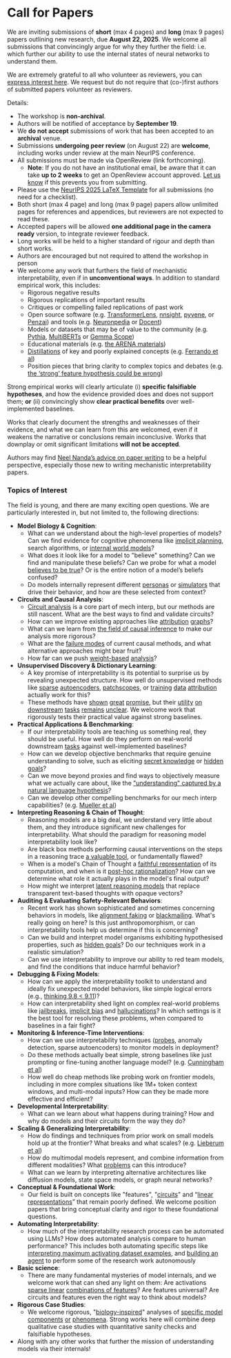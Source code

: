 # Call for Papers
We are inviting submissions of **short** (max 4 pages) and **long** (max 9 pages) papers outlining new research, due **August 22, 2025**. We welcome all submissions that convincingly argue for why they further the field: i.e. which further our ability to use the internal states of neural networks to understand them. 

We are extremely grateful to all who volunteer as reviewers, you can [express interest here](https://www.google.com/url?q=https://docs.google.com/forms/d/e/1FAIpQLSdiw1SJllzoTz_nqzDTzTOGb9DV3W_truQyh-WvYj_QGIi7Mg/viewform?usp%3Ddialog&sa=D&source=editors&ust=1753117716399654&usg=AOvVaw1u2H9wqxy0ozpEgbasRX3j). We request but do not require that (co-)first authors of submitted papers volunteer as reviewers. 

Details: 
* The workshop is **non-archival**.
* Authors will be notified of acceptance by **September 19**.
* We **do not accept** submissions of work that has been accepted to an **archival** venue.
* Submissions **undergoing peer review** (on August 22) are **welcome**, including works under review at the main NeurIPS conference.
* All submissions must be made via OpenReview (link forthcoming).
  * **Note**: If you do not have an institutional email, be aware that it can take **up to 2 weeks** to get an OpenReview account approved. [Let us know](mailto:neurips2025@mechinterpworkshop.com) if this prevents you from submitting.
* Please use the [NeurIPS 2025 LaTeX Template](https://www.google.com/url?q=https://media.neurips.cc/Conferences/NeurIPS2025/Styles.zip&sa=D&source=editors&ust=1753117716401315&usg=AOvVaw1jP203byNJ2NWhfgYL8oDM) for all submissions (no need for a checklist).
* Both short (max 4 page) and long (max 9 page) papers allow unlimited pages for references and appendices, but reviewers are not expected to read these.
* Accepted papers will be allowed **one additional page in the camera ready** version, to integrate reviewer feedback.
* Long works will be held to a higher standard of rigour and depth than short works.
* Authors are encouraged but not required to attend the workshop in person
* We welcome any work that furthers the field of mechanistic interpretability, even if in **unconventional ways**. In addition to standard empirical work, this includes:
  * Rigorous negative results
  * Rigorous replications of important results
  * Critiques or compelling failed replications of past work
  * Open source software (e.g. [TransformerLens](https://www.google.com/url?q=https://github.com/neelnanda-io/TransformerLens&sa=D&source=editors&ust=1753117716402671&usg=AOvVaw1LHoDtBceuSCqWtd5S3oeB), [nnsight](https://www.google.com/url?q=https://github.com/ndif-team/nnsight&sa=D&source=editors&ust=1753117716402751&usg=AOvVaw3i1Ggz_kj8A8FKCG4YjSwx), [pyvene](https://www.google.com/url?q=https://github.com/stanfordnlp/pyvene/tree/main/pyvene/models/mlp&sa=D&source=editors&ust=1753117716402832&usg=AOvVaw1f4ZTeSpLiwXey7F4f1k3s), or [Penzai](https://www.google.com/url?q=https://github.com/google-deepmind/penzai&sa=D&source=editors&ust=1753117716403000&usg=AOvVaw1zCoZ2sIynJhWF454zHF_9)) and tools (e.g. [Neuronpedia](https://www.google.com/url?q=http://neuronpedia.org&sa=D&source=editors&ust=1753117716403109&usg=AOvVaw3w-_IXt2zbGpv7hoDr-FzF) or [Docent](https://www.google.com/url?q=https://transluce.org/introducing-docent&sa=D&source=editors&ust=1753117716403214&usg=AOvVaw2ZzYO62__gn94MNht2K8iT))
  * Models or datasets that may be of value to the community (e.g. [Pythia](https://www.google.com/url?q=https://arxiv.org/abs/2304.01373&sa=D&source=editors&ust=1753117716403479&usg=AOvVaw2l-piOMwKRIN-4eKShLpuA), [MultiBERTs](https://www.google.com/url?q=https://arxiv.org/abs/2106.16163&sa=D&source=editors&ust=1753117716403585&usg=AOvVaw3WPfgCfxz0SewFPzcu0OGA) or [Gemma Scope](https://www.google.com/url?q=https://arxiv.org/abs/2408.05147&sa=D&source=editors&ust=1753117716403693&usg=AOvVaw25Ql9erdIizIDtotggJ9La))
  * Educational materials (e.g. [the ARENA materials](https://www.google.com/url?q=https://arena3-chapter1-transformer-interp.streamlit.app/&sa=D&source=editors&ust=1753117716403875&usg=AOvVaw3eLqregjN_L5xzPAg1QP-D))
  * [Distillations](https://www.google.com/url?q=https://distill.pub/2017/research-debt/&sa=D&source=editors&ust=1753117716403991&usg=AOvVaw2yvaE0VJuX5kHm9-PsA2Si) of key and poorly explained concepts (e.g. [Ferrando et al](https://www.google.com/url?q=https://arxiv.org/abs/2405.00208&sa=D&source=editors&ust=1753117716404116&usg=AOvVaw1jhTZh2zmuXNI5JeqAhG-4))
  * Position pieces that bring clarity to complex topics and debates (e.g. [the ‘strong’ feature hypothesis could be wrong](https://www.google.com/url?q=https://www.alignmentforum.org/posts/tojtPCCRpKLSHBdpn/the-strong-feature-hypothesis-could-be-wrong&sa=D&source=editors&ust=1753117716404376&usg=AOvVaw3G1oafF4Kf7JYS4O4ZZZ6p))

Strong empirical works will clearly articulate (i) **specific falsifiable hypotheses**, and how the evidence provided does and does not support them; **or** (ii) convincingly show **clear practical benefits** over well-implemented baselines. 

Works that clearly document the strengths and weaknesses of their evidence, and what we can learn from this are welcomed, even if it weakens the narrative or conclusions remain inconclusive. Works that downplay or omit significant limitations **will not be accepted**. 

Authors may find [Neel Nanda’s advice on paper writing](https://www.google.com/url?q=https://www.alignmentforum.org/posts/eJGptPbbFPZGLpjsp/highly-opinionated-advice-on-how-to-write-ml-papers&sa=D&source=editors&ust=1753117716405557&usg=AOvVaw3ln_VsD7mzheiuBuYyGdOK) to be a helpful perspective, especially those new to writing mechanistic interpretability papers. 
### Topics of Interest
The field is young, and there are many exciting open questions. We are particularly interested in, but not limited to, the following directions: 
* **Model Biology & Cognition**:
  * What can we understand about the high-level properties of models? Can we find evidence for cognitive phenomena like [implicit planning](https://www.google.com/url?q=https://transformer-circuits.pub/2025/attribution-graphs/biology.html%23dives-poems&sa=D&source=editors&ust=1753117716406656&usg=AOvVaw3WgeUFsvLqxig88deGQjiD), search algorithms, or [internal world models](https://www.google.com/url?q=https://arxiv.org/abs/2210.13382&sa=D&source=editors&ust=1753117716406795&usg=AOvVaw2IQ2-D-uFCdGWW-I0MEMn8)?
  * What does it look like for a model to "believe" something? Can we find and manipulate these beliefs? Can we probe for what a model [believes to be true](https://www.google.com/url?q=https://arxiv.org/abs/2310.06824&sa=D&source=editors&ust=1753117716407199&usg=AOvVaw1LipGAHTLNO4SU7V6O6Hrf)? Or is the entire notion of a model’s beliefs confused?
  * Do models internally represent different [personas](https://www.google.com/url?q=https://arxiv.org/abs/2406.12094&sa=D&source=editors&ust=1753117716407559&usg=AOvVaw0FR3sZFRcMBAMCAWThek5c) or [simulators](https://www.google.com/url?q=https://www.nature.com/articles/s41586-023-06647-8&sa=D&source=editors&ust=1753117716407704&usg=AOvVaw1LDYPsQQHu60nVXE9v1jin) that drive their behavior, and how are these selected from context?
* **Circuits and Causal Analysis**:
  * [Circuit analysis](https://www.google.com/url?q=https://distill.pub/2020/circuits/zoom-in/&sa=D&source=editors&ust=1753117716408171&usg=AOvVaw1ydV0ikVPtQXmNeyN0oiNr) is a core part of mech interp, but our methods are still nascent. What are the best ways to find and validate circuits?
  * How can we improve existing approaches like [attribution](https://www.google.com/url?q=https://arxiv.org/abs/2406.11944&sa=D&source=editors&ust=1753117716408667&usg=AOvVaw0gaZB1QYM_TepLctCe-haj) [graphs](https://www.google.com/url?q=https://transformer-circuits.pub/2025/attribution-graphs/methods.html&sa=D&source=editors&ust=1753117716408821&usg=AOvVaw3D_1vngKZ1yk9-X9UGgM0m)?
  * What can we learn from [the field of causal inference](https://www.google.com/url?q=https://arxiv.org/abs/2407.04690&sa=D&source=editors&ust=1753117716409131&usg=AOvVaw2T6x4rQMkX11o2YxgJSl8q) to make our analysis more rigorous?
  * What are the [failure modes](https://www.google.com/url?q=https://arxiv.org/abs/2307.15771&sa=D&source=editors&ust=1753117716409400&usg=AOvVaw0NxgAjthnMmg7vfrIiJxJY) of current causal methods, and what alternative approaches might bear fruit?
  * How far can we push [weight-based](https://www.google.com/url?q=https://arxiv.org/abs/2301.05217&sa=D&source=editors&ust=1753117716409757&usg=AOvVaw1e0VCU77GwfVIeza8hhcOD) [analysis](https://www.google.com/url?q=https://arxiv.org/abs/2410.08417&sa=D&source=editors&ust=1753117716409881&usg=AOvVaw0iPQ1iir_UuYMd9Y7dxZVf)?
* **Unsupervised Discovery & Dictionary Learning**:
  * A key promise of interpretability is its potential to surprise us by revealing unexpected structure. How well do unsupervised methods like [sparse](https://www.google.com/url?q=https://arxiv.org/abs/2103.15949&sa=D&source=editors&ust=1753117716410500&usg=AOvVaw1cQWBKkQ2k9gy47svRsT66) [autoencoders](https://www.google.com/url?q=https://transformer-circuits.pub/2023/monosemantic-features&sa=D&source=editors&ust=1753117716410650&usg=AOvVaw0phUTADxuzuEb5cL3Dfmqh), [patch](https://www.google.com/url?q=https://arxiv.org/abs/2401.06102&sa=D&source=editors&ust=1753117716410772&usg=AOvVaw1VtVyApX0WVCMlgIuMiOgs)[scopes](https://www.google.com/url?q=https://arxiv.org/abs/2403.10949v2&sa=D&source=editors&ust=1753117716410864&usg=AOvVaw0opUfbNQw66WEXM5luFG2s), or [training](https://www.google.com/url?q=https://proceedings.mlr.press/v70/koh17a?ref%3Dhttps://githubhelp.com&sa=D&source=editors&ust=1753117716411037&usg=AOvVaw3vQrSwp0xiZFMhZ2R7JDeo) [data](https://www.google.com/url?q=https://arxiv.org/abs/2308.03296&sa=D&source=editors&ust=1753117716411156&usg=AOvVaw1JIXQEhW9KNnkwB-3vCRT8) [attribution](https://www.google.com/url?q=https://arxiv.org/abs/2205.11482&sa=D&source=editors&ust=1753117716411281&usg=AOvVaw2TyYyxRgZnTcIk7gZjEQIE) actually work for this?
  * These methods have [shown](https://www.google.com/url?q=https://transformer-circuits.pub/2024/scaling-monosemanticity/index.html&sa=D&source=editors&ust=1753117716411578&usg=AOvVaw3tDWqFvS_YuToAAIA8Bdzh) [great](https://www.google.com/url?q=https://transformer-circuits.pub/2025/attribution-graphs/biology.html&sa=D&source=editors&ust=1753117716411760&usg=AOvVaw0YjFcunxPJMpBtjoHQ2_Oi) [promise](https://www.google.com/url?q=https://arxiv.org/abs/2503.10965&sa=D&source=editors&ust=1753117716411890&usg=AOvVaw2bTjORt9eUWo115UJNbp5y), but their [utility](https://www.google.com/url?q=https://arxiv.org/abs/2502.16681&sa=D&source=editors&ust=1753117716412040&usg=AOvVaw1gh7gSnby5ibNSchg6GFRS) [on](https://www.google.com/url?q=https://www.tilderesearch.com/blog/sieve&sa=D&source=editors&ust=1753117716412158&usg=AOvVaw2dcshrP0wdlj15DRw5o7kh) [downstream](https://www.google.com/url?q=https://arxiv.org/abs/2501.17148&sa=D&source=editors&ust=1753117716412278&usg=AOvVaw26TI_6qi14VFGj729lXSKM) [tasks](https://www.google.com/url?q=https://transformer-circuits.pub/2024/features-as-classifiers/index.html&sa=D&source=editors&ust=1753117716412421&usg=AOvVaw2b8AVmANnqhYUjmVNDvKYo) [remains](https://www.google.com/url?q=https://arxiv.org/abs/2502.04382&sa=D&source=editors&ust=1753117716412534&usg=AOvVaw1G-wcTQm-HnlLRUPlaJ1eV) [unclear](https://www.google.com/url?q=https://www.alignmentforum.org/posts/4uXCAJNuPKtKBsi28/negative-results-for-saes-on-downstream-tasks&sa=D&source=editors&ust=1753117716412704&usg=AOvVaw3557MsfmFOR6D1ilRVXik3). We welcome work that rigorously tests their practical value against strong baselines.
* **Practical Applications & Benchmarking**:
  * If our interpretability tools are teaching us something real, they should be useful. How well do they perform on real-world downstream [tasks](https://www.google.com/url?q=https://www.lesswrong.com/posts/wGRnzCFcowRCrpX4Y/downstream-applications-as-validation-of-interpretability&sa=D&source=editors&ust=1753117716413537&usg=AOvVaw1vAHtqt-xwTVOoAHMIPcdG) against well-implemented baselines?
  * How can we develop objective benchmarks that require genuine understanding to solve, such as eliciting [secret knowledge](https://www.google.com/url?q=https://arxiv.org/abs/2505.14352&sa=D&source=editors&ust=1753117716413972&usg=AOvVaw0JIz8bChJRZrqi1iu3zdfs) or [hidden goals](https://www.google.com/url?q=https://arxiv.org/abs/2503.10965&sa=D&source=editors&ust=1753117716414093&usg=AOvVaw1UiEhQgCECsPlxo0GFJ8ex)?
  * Can we move beyond proxies and find ways to objectively measure what we actually care about, like the ["understanding" captured by a natural language hypothesis](https://www.google.com/url?q=https://arxiv.org/abs/2502.04382&sa=D&source=editors&ust=1753117716414519&usg=AOvVaw1ErpGX9L9lDs4pZbCFaFnL)?
  * Can we develop other compelling benchmarks for our mech interp capabilities? (e.g. [Mueller et al](https://www.google.com/url?q=https://arxiv.org/abs/2504.13151&sa=D&source=editors&ust=1753117716414831&usg=AOvVaw1fG27gEamukiJIHciW6k5N))
* **Interpreting Reasoning & Chain of Thought**:
  * Reasoning models are a big deal, we understand very little about them, and they introduce significant new challenges for interpretability. What should the paradigm for reasoning model interpretability look like?
  * Are black box methods performing causal interventions on the steps in a reasoning trace [a valuable tool](https://www.google.com/url?q=https://arxiv.org/abs/2506.19143&sa=D&source=editors&ust=1753117716415562&usg=AOvVaw0WkR-nOQPFGvoyB1BYMkiH), or fundamentally flawed?
  * When is a model's Chain of Thought a [faithful representation](https://www.google.com/url?q=https://arxiv.org/abs/2305.04388&sa=D&source=editors&ust=1753117716415822&usg=AOvVaw0494-XNlwOV1vaPUO2z26L) of its computation, and when is it [post-hoc rationalization](https://www.google.com/url?q=https://arxiv.org/abs/2503.08679&sa=D&source=editors&ust=1753117716415999&usg=AOvVaw0-YydCsf7l_z5RbjCLOhQe)? How can we determine what role it actually plays in the model's final output?
  * How might we interpret [latent reasoning models](https://www.google.com/url?q=https://arxiv.org/abs/2412.06769&sa=D&source=editors&ust=1753117716416295&usg=AOvVaw3bpWX1ndSV7Xo8nXbFcRUQ) that replace transparent text-based thoughts with opaque vectors?
* **Auditing & Evaluating Safety-Relevant Behaviors**:
  * Recent work has shown sophisticated and sometimes concerning behaviors in models, like [alignment faking](https://www.google.com/url?q=https://arxiv.org/abs/2412.14093&sa=D&source=editors&ust=1753117716416839&usg=AOvVaw2oNBFsT5Cor5djj_2mF9AZ) or [blackmailing](https://www.google.com/url?q=https://www.anthropic.com/research/agentic-misalignment&sa=D&source=editors&ust=1753117716416954&usg=AOvVaw3rhycPvFBkYFMmZcOaYu1n). What's really going on here? Is this just anthropomorphism, or can interpretability tools help us determine if this is concerning?
  * Can we build and interpret model organisms exhibiting hypothesised properties, such as [hidden goals](https://www.google.com/url?q=https://arxiv.org/abs/2503.10965&sa=D&source=editors&ust=1753117716417324&usg=AOvVaw0T_TDnwWX-31aTiDGYvYlA)? Do our techniques work in a realistic simulation?
  * Can we use interpretability to improve our ability to red team models, and find the conditions that induce harmful behavior?
* **Debugging & Fixing Models**:
  * How can we apply the interpretability toolkit to understand and ideally fix unexpected model behaviors, like simple logical errors (e.g., [thinking 9.8 < 9.11](https://www.google.com/url?q=https://transluce.org/observability-interface&sa=D&source=editors&ust=1753117716418126&usg=AOvVaw2tPDO9FKVH6E2zFm23Tc48))?
  * How can interpretability shed light on complex real-world problems like [jailbreaks](https://www.google.com/url?q=https://transformer-circuits.pub/2025/attribution-graphs/biology.html%23dives-jailbreak&sa=D&source=editors&ust=1753117716418470&usg=AOvVaw3eThs_Aqjz_QxClY6OU_kI), [implicit bias](https://www.google.com/url?q=https://arxiv.org/abs/2506.10922&sa=D&source=editors&ust=1753117716418610&usg=AOvVaw3iYzFilJ-vKr5I_74i61jA) and [hallucinations](https://www.google.com/url?q=https://arxiv.org/abs/2411.14257&sa=D&source=editors&ust=1753117716418698&usg=AOvVaw2CFbP3mGk0fAvNiYvL74vn)? In which settings is it the best tool for resolving these problems, when compared to baselines in a fair fight?
* **Monitoring & Inference-Time Interventions**:
  * How can we use interpretability techniques ([probes](https://www.google.com/url?q=https://arxiv.org/abs/2102.12452&sa=D&source=editors&ust=1753117716419173&usg=AOvVaw29rs6gqmcm9vfcj7UwahgA), anomaly detection, sparse autoencoders) to monitor models in deployment?
  * Do these methods actually beat simple, strong baselines like just prompting or fine-tuning another language model? (e.g. [Cunningham et al](https://www.google.com/url?q=https://alignment.anthropic.com/2025/cheap-monitors/&sa=D&source=editors&ust=1753117716419570&usg=AOvVaw1Zl7XZkFjXEgpC_O0qXhAj))
  * How well do cheap methods like probing work on frontier models, including in more complex situations like 1M+ token context windows, and multi-modal inputs? How can they be made more effective and efficient?
* **Developmental Interpretability**:
  * What can we learn about what happens during training? How and why do models and their circuits form the way they do?
* **Scaling & Generalizing Interpretability**:
  * How do findings and techniques from prior work on small models hold up at the frontier? What breaks and what scales? (e.g. [Lieberum et al](https://www.google.com/url?q=https://arxiv.org/abs/2307.09458&sa=D&source=editors&ust=1753117716420568&usg=AOvVaw2iovebpBRLl-SCcwmQfL7N))
  * How do multimodal models represent, and combine information from different modalities? What [problems](https://www.google.com/url?q=https://openreview.net/pdf?id%3DVUhRdZp8ke&sa=D&source=editors&ust=1753117716420865&usg=AOvVaw1PyRJ6zVaMAgbro84XCUzS) can this introduce?
  * What can we learn by interpreting alternative architectures like diffusion models, state space models, or graph neural networks?
* **Conceptual & Foundational Work**:
  * Our field is built on concepts like "features", "[circuits](https://www.google.com/url?q=https://distill.pub/2020/circuits/zoom-in/&sa=D&source=editors&ust=1753117716421346&usg=AOvVaw1nha2GfUT2oEoqUMbx_QRU)" and “[linear representations](https://www.google.com/url?q=https://transformer-circuits.pub/2024/july-update/index.html%23linear-representations&sa=D&source=editors&ust=1753117716421506&usg=AOvVaw0xGaIbKZFIwq5ZYRZTJjnE)” that remain poorly defined. We welcome position papers that bring conceptual clarity and rigor to these foundational questions.
* **Automating Interpretability**:
  * How much of the interpretability research process can be automated using LLMs? How does automated analysis compare to human performance? This includes both automating specific steps like [interpreting maximum activating dataset examples](https://www.google.com/url?q=https://openaipublic.blob.core.windows.net/neuron-explainer/paper/index.html&sa=D&source=editors&ust=1753117716422205&usg=AOvVaw3gT4zygqxRo2SvZP_qEiLn), and [building an agent](https://www.google.com/url?q=https://arxiv.org/abs/2404.14394&sa=D&source=editors&ust=1753117716422301&usg=AOvVaw22Gi5Zbmzy45gMX3Y_2FRm) to perform some of the research work autonomously
* **Basic science**:
  * There are many fundamental mysteries of model internals, and we welcome work that can shed any light on them: Are activations [sparse linear](https://www.google.com/url?q=https://arxiv.org/abs/1601.03764&sa=D&source=editors&ust=1753117716422761&usg=AOvVaw3FF8cWP19713h87cTZPMON) [combinations of features](https://www.google.com/url?q=https://transformer-circuits.pub/2022/toy_model/index.html&sa=D&source=editors&ust=1753117716422891&usg=AOvVaw2zgue0LWpsmYVAwbCwcLvg)? Are features universal? Are circuits and features even the right way to think about models?
* **Rigorous Case Studies**:
  * We welcome rigorous, "[biology-inspired](https://www.google.com/url?q=https://distill.pub/2020/circuits/curve-circuits/&sa=D&source=editors&ust=1753117716423383&usg=AOvVaw113N_MBMZTKVa0a-JAC_ys)" analyses of [specific model](https://www.google.com/url?q=https://arxiv.org/abs/2310.04625&sa=D&source=editors&ust=1753117716423510&usg=AOvVaw3psSdkgyVKhtmgYcEpKERl) [components](https://www.google.com/url?q=https://transformer-circuits.pub/2024/scaling-monosemanticity/index.html&sa=D&source=editors&ust=1753117716423644&usg=AOvVaw3X_xoUfA7RKFwT6SbXhYu5) [or](https://www.google.com/url?q=https://arxiv.org/abs/2305.01610&sa=D&source=editors&ust=1753117716423735&usg=AOvVaw1pB1vsel5wqYZMf5oR9csU) [phenomena](https://www.google.com/url?q=https://arxiv.org/abs/2306.09346&sa=D&source=editors&ust=1753117716423813&usg=AOvVaw0OE9Z4F9jvThf86N3nbD_P). Strong works here will combine deep qualitative case studies with quantitative sanity checks and falsifiable hypotheses.
* Along with any other works that further the mission of understanding models via their internals!